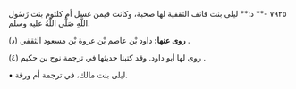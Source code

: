 ٧٩٢٥ -** د:** ليلى بنت قانف الثقفية لها صحبة، وكانت فيمن غسل أم كلثوم بنت رَسُول اللَّهِ صَلَّى اللَّهُ عليه وسلم.

**روى عنها:** داود بْن عاصم بْن عروة بْن مسعود الثقفي (د) .

روى لها أبو داود. وقد كتبنا حديثها في ترجمة نوح بن حكيم (٤) .

• ليلى بنت مالك، في ترجمة أم ورقة.